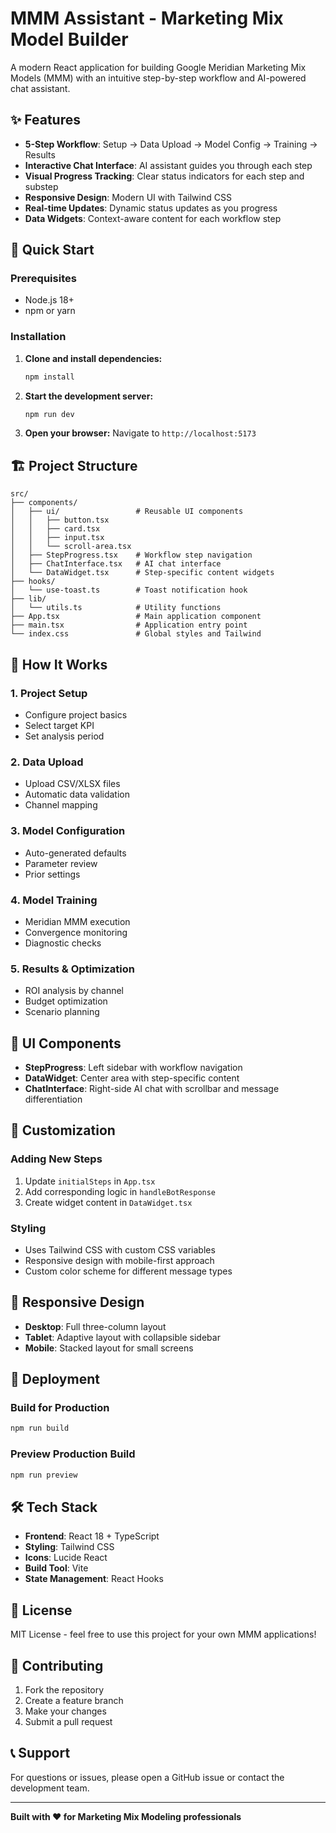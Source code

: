 # MMM Assistant - Marketing Mix Model Builder

A modern React application for building Google Meridian Marketing Mix Models (MMM) with an intuitive step-by-step workflow and AI-powered chat assistant.

## ✨ Features

- **5-Step Workflow**: Setup → Data Upload → Model Config → Training → Results
- **Interactive Chat Interface**: AI assistant guides you through each step
- **Visual Progress Tracking**: Clear status indicators for each step and substep
- **Responsive Design**: Modern UI with Tailwind CSS
- **Real-time Updates**: Dynamic status updates as you progress
- **Data Widgets**: Context-aware content for each workflow step

## 🚀 Quick Start

### Prerequisites
- Node.js 18+ 
- npm or yarn

### Installation

1. **Clone and install dependencies:**
   ```bash
   npm install
   ```

2. **Start the development server:**
   ```bash
   npm run dev
   ```

3. **Open your browser:**
   Navigate to `http://localhost:5173`

## 🏗️ Project Structure

```
src/
├── components/
│   ├── ui/                 # Reusable UI components
│   │   ├── button.tsx
│   │   ├── card.tsx
│   │   ├── input.tsx
│   │   └── scroll-area.tsx
│   ├── StepProgress.tsx    # Workflow step navigation
│   ├── ChatInterface.tsx   # AI chat interface
│   └── DataWidget.tsx      # Step-specific content widgets
├── hooks/
│   └── use-toast.ts        # Toast notification hook
├── lib/
│   └── utils.ts            # Utility functions
├── App.tsx                 # Main application component
├── main.tsx                # Application entry point
└── index.css               # Global styles and Tailwind
```

## 🎯 How It Works

### 1. Project Setup
- Configure project basics
- Select target KPI
- Set analysis period

### 2. Data Upload
- Upload CSV/XLSX files
- Automatic data validation
- Channel mapping

### 3. Model Configuration
- Auto-generated defaults
- Parameter review
- Prior settings

### 4. Model Training
- Meridian MMM execution
- Convergence monitoring
- Diagnostic checks

### 5. Results & Optimization
- ROI analysis by channel
- Budget optimization
- Scenario planning

## 🎨 UI Components

- **StepProgress**: Left sidebar with workflow navigation
- **DataWidget**: Center area with step-specific content
- **ChatInterface**: Right-side AI chat with scrollbar and message differentiation

## 🔧 Customization

### Adding New Steps
1. Update `initialSteps` in `App.tsx`
2. Add corresponding logic in `handleBotResponse`
3. Create widget content in `DataWidget.tsx`

### Styling
- Uses Tailwind CSS with custom CSS variables
- Responsive design with mobile-first approach
- Custom color scheme for different message types

## 📱 Responsive Design

- **Desktop**: Full three-column layout
- **Tablet**: Adaptive layout with collapsible sidebar
- **Mobile**: Stacked layout for small screens

## 🚀 Deployment

### Build for Production
```bash
npm run build
```

### Preview Production Build
```bash
npm run preview
```

## 🛠️ Tech Stack

- **Frontend**: React 18 + TypeScript
- **Styling**: Tailwind CSS
- **Icons**: Lucide React
- **Build Tool**: Vite
- **State Management**: React Hooks

## 📄 License

MIT License - feel free to use this project for your own MMM applications!

## 🤝 Contributing

1. Fork the repository
2. Create a feature branch
3. Make your changes
4. Submit a pull request

## 📞 Support

For questions or issues, please open a GitHub issue or contact the development team.

---

**Built with ❤️ for Marketing Mix Modeling professionals** 